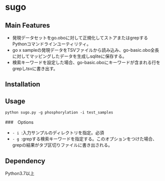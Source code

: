 # sugo

## Main Features

- 発現データセットをgo.oboに対して正規化してストアまたはgrepするPythonコマンドラインユーティリティ。
- go x sampleの発現データをTSVファイルから読み込み、go-basic.obo全長に対してマッピングしたデータを生成しsqliteに保存する。
- 検索キーワードを設定した場合、go-basic.oboにキーワードが含まれる行をgrepしtsvに書き出す。

## Installation




## Usage

```
python sugo.py -g phosphorylation -i test_samples
```


###　Options

- ```- i ```:入力サンプルのディレクトリを指定。必須
- ```- g ```:grepする検索キーワードを指定する。このオプションをつけた場合、grepの結果がタブ区切りファイルに書き出される。

## Dependency

Python3.7以上